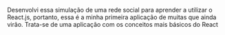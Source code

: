 Desenvolvi essa simulação de uma rede social para aprender a utilizar o React.js, portanto, essa é a minha primeira aplicação de muitas que ainda virão.
Trata-se de uma aplicação com os conceitos mais básicos do React
